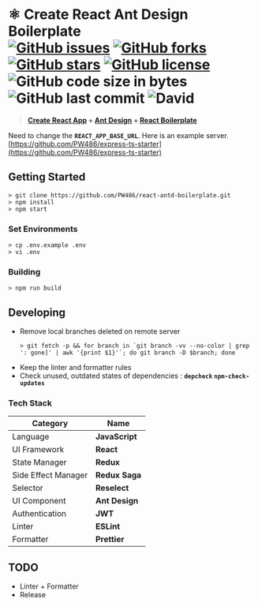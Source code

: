# ⚛️ Create React Ant Design Boilerplate <br>[![GitHub issues](https://img.shields.io/github/issues/PW486/react-antd-boilerplate.svg?style=flat-square)](https://github.com/PW486/react-antd-boilerplate/issues) [![GitHub forks](https://img.shields.io/github/forks/PW486/react-antd-boilerplate.svg?style=flat-square)](https://github.com/PW486/react-antd-boilerplate/network) [![GitHub stars](https://img.shields.io/github/stars/PW486/react-antd-boilerplate.svg?style=flat-square&color=orange)](https://github.com/PW486/react-antd-boilerplate/stargazers) [![GitHub license](https://img.shields.io/github/license/PW486/react-antd-boilerplate.svg?style=flat-square&color=violet)](https://github.com/PW486/react-antd-boilerplate/blob/develop/LICENSE) ![GitHub code size in bytes](https://img.shields.io/github/languages/code-size/PW486/react-antd-boilerplate.svg?color=blueviolet&style=flat-square) ![GitHub last commit](https://img.shields.io/github/last-commit/PW486/react-antd-boilerplate.svg?style=flat-square&color=red) ![David](https://img.shields.io/david/PW486/react-antd-boilerplate.svg?style=flat-square&color=9cf)

> **[Create React App](https://github.com/facebook/create-react-app) + [Ant Design](https://ant.design) + [React Boilerplate](https://github.com/react-boilerplate/react-boilerplate)**

Need to change the **`REACT_APP_BASE_URL`**. Here is an example server. [https://github.com/PW486/express-ts-starter](https://github.com/PW486/express-ts-starter)

## Getting Started

```
> git clone https://github.com/PW486/react-antd-boilerplate.git
> npm install
> npm start
```

### Set Environments

```
> cp .env.example .env
> vi .env
```

### Building

```
> npm run build
```

## Developing

- Remove local branches deleted on remote server
  ```
  > git fetch -p && for branch in `git branch -vv --no-color | grep ': gone]' | awk '{print $1}'`; do git branch -D $branch; done
  ```
- Keep the linter and formatter rules
- Check unused, outdated states of dependencies : **`depcheck` `npm-check-updates`**

### Tech Stack

| Category            | Name           |
| ------------------- | -------------- |
| Language            | **JavaScript** |
| UI Framework        | **React**      |
| State Manager       | **Redux**      |
| Side Effect Manager | **Redux Saga** |
| Selector            | **Reselect**   |
| UI Component        | **Ant Design** |
| Authentication      | **JWT**        |
| Linter              | **ESLint**     |
| Formatter           | **Prettier**   |

## TODO

- Linter + Formatter
- Release
